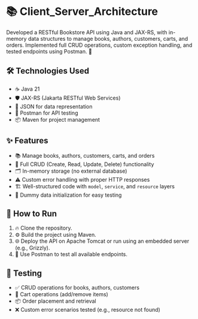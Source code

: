 # 📚 Client_Server_Architecture

Developed a RESTful Bookstore API using Java and JAX-RS, with in-memory data structures to manage books, authors, customers, carts, and orders. Implemented full CRUD operations, custom exception handling, and tested endpoints using Postman. 🚀

## 🛠️ Technologies Used
- ☕ Java 21
- 🛡️ JAX-RS (Jakarta RESTful Web Services)
- 📄 JSON for data representation
- 🧪 Postman for API testing
- 📦 Maven for project management

## ✨ Features
- 📚 Manage books, authors, customers, carts, and orders
- 🔄 Full CRUD (Create, Read, Update, Delete) functionality
- 🗂️ In-memory storage (no external database)
- ⚠️ Custom error handling with proper HTTP responses
- 🏗️ Well-structured code with `model`, `service`, and `resource` layers
- 🧹 Dummy data initialization for easy testing

## 🚀 How to Run
1. 🔥 Clone the repository.
2. ⚙️ Build the project using Maven.
3. 🌐 Deploy the API on Apache Tomcat or run using an embedded server (e.g., Grizzly).
4. 🧪 Use Postman to test all available endpoints.

## 🧪 Testing
- ✅ CRUD operations for books, authors, customers
- 🛒 Cart operations (add/remove items)
- 📦 Order placement and retrieval
- ❌ Custom error scenarios tested (e.g., resource not found)
